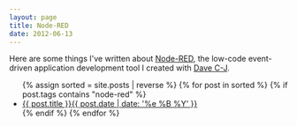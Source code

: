 ```yaml
---
layout: page
title: Node-RED
date: 2012-06-13
---
```


Here are some things I've written about [Node-RED](https://nodered.org), the
low-code event-driven application development tool I created with [Dave C-J](https://twitter.com/ceejay).

<ul class="post-list">
{% assign sorted = site.posts | reverse %}
{% for post in sorted %}
  {% if post.tags contains "node-red" %}
  <li class="post-list-item"><a href="{{ post.url }}">{{ post.title }}<span class="post-list-date">{{ post.date | date: '%e %B %Y' }}</span></a></li>
  {% endif %}
{% endfor %}
</ul>
